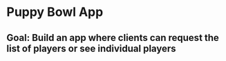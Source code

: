 # Puppy Bowl App
## Goal: Build an app where clients can request the list of players or see individual players